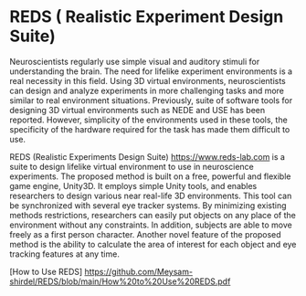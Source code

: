 # REDS ( Realistic Experiment Design Suite)

Neuroscientists regularly use simple visual and auditory stimuli for understanding the brain. The need for lifelike experiment environments is a real necessity in this field. Using 3D virtual environments, neuroscientists can design and analyze experiments in more challenging tasks and more similar to real environment situations. Previously, suite of software tools for designing 3D virtual environments such as NEDE and USE has been reported. However, simplicity of the environments used in these tools, the specificity of the hardware required for the task has made them difficult to use.

 
REDS (Realistic Experiments Design Suite) https://www.reds-lab.com is a suite to design lifelike virtual environment to use in neuroscience experiments. The proposed method is built on a free, powerful and flexible game engine, Unity3D. It employs simple Unity tools, and enables researchers to design various near real-life 3D environments. This tool can be synchronized with several eye tracker systems. By minimizing existing methods restrictions, researchers can easily put objects on any place of the environment without any constraints. In addition, subjects are able to move freely as a first person character. Another novel feature of the proposed method is the ability to calculate the area of interest for each object and eye tracking features at any time.


[How to Use REDS]
https://github.com/Meysam-shirdel/REDS/blob/main/How%20to%20Use%20REDS.pdf
